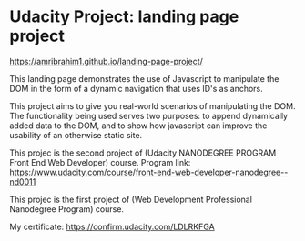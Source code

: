 # Udacity Project: landing page project
https://amribrahim1.github.io/landing-page-project/

This landing page demonstrates the use of Javascript to manipulate the DOM in the form of a dynamic navigation that uses ID's as anchors.

This project aims to give you real-world scenarios of manipulating the DOM. The functionality being used serves two purposes: to append dynamically added data to the DOM, and to show how javascript can improve the usability of an otherwise static site.

This projec is the second project of (Udacity NANODEGREE PROGRAM Front End Web Developer) course.
Program link:
https://www.udacity.com/course/front-end-web-developer-nanodegree--nd0011

This projec is the first project of (Web Development Professional Nanodegree Program) course.

My certificate:
https://confirm.udacity.com/LDLRKFGA
